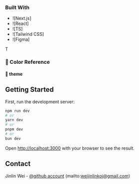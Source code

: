 
### Built With

- ![Next.js]
- ![React]
- ![TS]
- ![Tailwind CSS] 
- ![Figma]

T

### :art: Color Reference



#### 🌃 theme


## Getting Started

First, run the development server:

```bash
npm run dev
# or
yarn dev
# or
pnpm dev
# or
bun dev
```

Open [http://localhost:3000](http://localhost:3000) with your browser to see the result.

## Contact

Jinlin Wei - [@github account](https://github.com/KoiWei) (mailto:weijinlinkoi@gmail.com)

